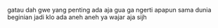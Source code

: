 gatau dah gwe yang penting ada aja
gua ga ngerti apapun sama dunia beginian jadi klo ada aneh aneh ya wajar aja sijh
